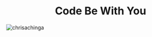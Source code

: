 <h1 align="center">Code Be With You</h1>

<p><img align="center" src="https://github-readme-streak-stats.herokuapp.com/?user=chrisachinga&" alt="chrisachinga" /></p>
